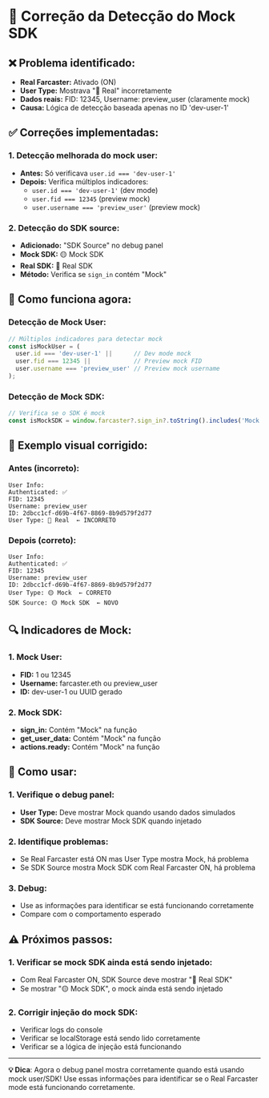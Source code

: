 # 🔧 Correção da Detecção do Mock SDK

## ❌ **Problema identificado:**
- **Real Farcaster:** Ativado (ON)
- **User Type:** Mostrava "🔴 Real" incorretamente
- **Dados reais:** FID: 12345, Username: preview_user (claramente mock)
- **Causa:** Lógica de detecção baseada apenas no ID 'dev-user-1'

## ✅ **Correções implementadas:**

### **1. Detecção melhorada do mock user:**
- **Antes:** Só verificava `user.id === 'dev-user-1'`
- **Depois:** Verifica múltiplos indicadores:
  - `user.id === 'dev-user-1'` (dev mode)
  - `user.fid === 12345` (preview mock)
  - `user.username === 'preview_user'` (preview mock)

### **2. Detecção do SDK source:**
- **Adicionado:** "SDK Source" no debug panel
- **Mock SDK:** 🟡 Mock SDK
- **Real SDK:** 🔴 Real SDK
- **Método:** Verifica se `sign_in` contém "Mock"

## 🎯 **Como funciona agora:**

### **Detecção de Mock User:**
```javascript
// Múltiplos indicadores para detectar mock
const isMockUser = (
  user.id === 'dev-user-1' ||      // Dev mode mock
  user.fid === 12345 ||            // Preview mock FID
  user.username === 'preview_user' // Preview mock username
);
```

### **Detecção de Mock SDK:**
```javascript
// Verifica se o SDK é mock
const isMockSDK = window.farcaster?.sign_in?.toString().includes('Mock');
```

## 📱 **Exemplo visual corrigido:**

### **Antes (incorreto):**
```
User Info:
Authenticated: ✅
FID: 12345
Username: preview_user
ID: 2dbcc1cf-d69b-4f67-8869-8b9d579f2d77
User Type: 🔴 Real  ← INCORRETO
```

### **Depois (correto):**
```
User Info:
Authenticated: ✅
FID: 12345
Username: preview_user
ID: 2dbcc1cf-d69b-4f67-8869-8b9d579f2d77
User Type: 🟡 Mock  ← CORRETO
SDK Source: 🟡 Mock SDK  ← NOVO
```

## 🔍 **Indicadores de Mock:**

### **1. Mock User:**
- **FID:** 1 ou 12345
- **Username:** farcaster.eth ou preview_user
- **ID:** dev-user-1 ou UUID gerado

### **2. Mock SDK:**
- **sign_in:** Contém "Mock" na função
- **get_user_data:** Contém "Mock" na função
- **actions.ready:** Contém "Mock" na função

## 🚀 **Como usar:**

### **1. Verifique o debug panel:**
- **User Type:** Deve mostrar Mock quando usando dados simulados
- **SDK Source:** Deve mostrar Mock SDK quando injetado

### **2. Identifique problemas:**
- Se Real Farcaster está ON mas User Type mostra Mock, há problema
- Se SDK Source mostra Mock SDK com Real Farcaster ON, há problema

### **3. Debug:**
- Use as informações para identificar se está funcionando corretamente
- Compare com o comportamento esperado

## ⚠️ **Próximos passos:**

### **1. Verificar se mock SDK ainda está sendo injetado:**
- Com Real Farcaster ON, SDK Source deve mostrar "🔴 Real SDK"
- Se mostrar "🟡 Mock SDK", o mock ainda está sendo injetado

### **2. Corrigir injeção do mock SDK:**
- Verificar logs do console
- Verificar se localStorage está sendo lido corretamente
- Verificar se a lógica de injeção está funcionando

---

**💡 Dica**: Agora o debug panel mostra corretamente quando está usando mock user/SDK! Use essas informações para identificar se o Real Farcaster mode está funcionando corretamente.
